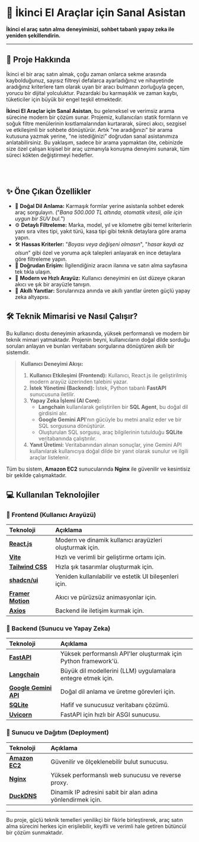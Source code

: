 # 🚗 İkinci El Araçlar için Sanal Asistan

**İkinci el araç satın alma deneyiminizi, sohbet tabanlı yapay zeka ile yeniden şekillendirin.**

---

## 📖 Proje Hakkında

İkinci el bir araç satın almak, çoğu zaman onlarca sekme arasında kaybolduğunuz, sayısız filtreyi defalarca ayarladığınız ve nihayetinde aradığınız kriterlere tam olarak uyan bir aracı bulmanın zorluğuyla geçen, yorucu bir dijital yolculuktur. Pazardaki bu karmaşıklık ve zaman kaybı, tüketiciler için büyük bir engel teşkil etmektedir.

**İkinci El Araçlar için Sanal Asistan**, bu geleneksel ve verimsiz arama sürecine modern bir çözüm sunar. Projemiz, kullanıcıları statik formların ve soğuk filtre menülerinin kısıtlamalarından kurtararak, süreci akıcı, sezgisel ve etkileşimli bir sohbete dönüştürür. Artık "ne aradığınızı" bir arama kutusuna yazmak yerine, "ne istediğinizi" doğrudan sanal asistanımıza anlatabilirsiniz. Bu yaklaşım, sadece bir arama yapmaktan öte, cebinizde size özel çalışan kişisel bir araç uzmanıyla konuşma deneyimi sunarak, tüm süreci kökten değiştirmeyi hedefler.

<br>

<br>

## ✨ Öne Çıkan Özellikler

- 💬 **Doğal Dil Anlama:** Karmaşık formlar yerine asistanla sohbet ederek araç sorgulayın. ("*Bana 500.000 TL altında, otomatik vitesli, aile için uygun bir SUV bul.*")
- ⚙️ **Detaylı Filtreleme:** Marka, model, yıl ve kilometre gibi temel kriterlerin yanı sıra vites tipi, yakıt türü, kasa tipi gibi teknik detaylara göre arama yapın.
- 🛠️ **Hassas Kriterler:** "*Boyası veya değişeni olmasın*", "*hasar kaydı az olsun*" gibi özel ve yoruma açık talepleri anlayarak en ince detaylara göre filtreleme yapın.
- 🔗 **Doğrudan Erişim:** İlgilendiğiniz aracın ilanına ve satın alma sayfasına tek tıkla ulaşın.
- 🚀 **Modern ve Hızlı Arayüz:** Kullanıcı deneyimini en üst düzeye çıkaran akıcı ve şık bir arayüzle tanışın.
- 🧠 **Akıllı Yanıtlar:** Sorularınıza anında ve akıllı yanıtlar üreten güçlü yapay zeka altyapısı.

## 🛠️ Teknik Mimarisi ve Nasıl Çalışır?

Bu kullanıcı dostu deneyimin arkasında, yüksek performanslı ve modern bir teknik mimari yatmaktadır. Projenin beyni, kullanıcıların doğal dilde sorduğu soruları anlayan ve bunları veritabanı sorgularına dönüştüren akıllı bir sistemdir.

> **Kullanıcı Deneyimi Akışı:**
> 1.  **Kullanıcı Etkileşimi (Frontend):** Kullanıcı, React.js ile geliştirilmiş modern arayüz üzerinden talebini yazar.
> 2.  **İstek Yönetimi (Backend):** İstek, Python tabanlı **FastAPI** sunucusuna iletilir.
> 3.  **Yapay Zeka İşlemi (AI Core):**
>     * **Langchain** kullanılarak geliştirilen bir **SQL Agent**, bu doğal dil girdisini alır.
>     * **Google Gemini API**'nın gücüyle bu metni analiz eder ve bir SQL sorgusuna dönüştürür.
>     * Oluşturulan SQL sorgusu, araç bilgilerinin tutulduğu **SQLite** veritabanında çalıştırılır.
> 4.  **Yanıt Üretimi:** Veritabanından alınan sonuçlar, yine Gemini API kullanılarak kullanıcıya doğal dilde bir yanıt olarak sunulur ve ilgili araçlar listelenir.

Tüm bu sistem, **Amazon EC2** sunucularında **Nginx** ile güvenilir ve kesintisiz bir şekilde çalışmaktadır.

## 💻 Kullanılan Teknolojiler

### 🔹 Frontend (Kullanıcı Arayüzü)

| Teknoloji | Açıklama |
| :--- | :--- |
| **[React.js](https://reactjs.org/)** | Modern ve dinamik kullanıcı arayüzleri oluşturmak için. |
| **[Vite](https://vitejs.dev/)** | Hızlı ve verimli bir geliştirme ortamı için. |
| **[Tailwind CSS](https://tailwindcss.com/)** | Hızla şık tasarımlar oluşturmak için. |
| **[shadcn/ui](https://ui.shadcn.dev/)** | Yeniden kullanılabilir ve estetik UI bileşenleri için. |
| **[Framer Motion](https://www.framer.com/motion/)** | Akıcı ve pürüzsüz animasyonlar için. |
| **[Axios](https://axios-http.com/)** | Backend ile iletişim kurmak için. |

### 🔹 Backend (Sunucu ve Yapay Zeka)

| Teknoloji | Açıklama |
| :--- | :--- |
| **[FastAPI](https://fastapi.tiangolo.com/)** | Yüksek performanslı API'ler oluşturmak için Python framework'ü. |
| **[Langchain](https://www.langchain.com/)** | Büyük dil modellerini (LLM) uygulamalara entegre etmek için. |
| **[Google Gemini API](https://ai.google.dev/)** | Doğal dil anlama ve üretme görevleri için. |
| **[SQLite](https://www.sqlite.org/)** | Hafif ve sunucusuz veritabanı çözümü. |
| **[Uvicorn](https://www.uvicorn.org/)** | FastAPI için hızlı bir ASGI sunucusu. |

### 🔹 Sunucu ve Dağıtım (Deployment)

| Teknoloji | Açıklama |
| :--- | :--- |
| **[Amazon EC2](https://aws.amazon.com/ec2/)** | Güvenilir ve ölçeklenebilir bulut sunucusu. |
| **[Nginx](https://nginx.org/)** | Yüksek performanslı web sunucusu ve reverse proxy. |
| **[DuckDNS](https://www.duckdns.org/)** | Dinamik IP adresini sabit bir alan adına yönlendirmek için. |

---

Bu proje, güçlü teknik temelleri yenilikçi bir fikirle birleştirerek, araç satın alma sürecini herkes için erişilebilir, keyifli ve verimli hale getiren bütüncül bir çözüm sunmaktadır.
